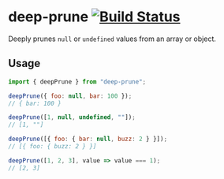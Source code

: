 # deep-prune [![Build Status](https://travis-ci.org/rzane/deep-prune.svg?branch=master)](https://travis-ci.org/rzane/deep-prune)

Deeply prunes `null` or `undefined` values from an array or object.

## Usage

```javascript
import { deepPrune } from "deep-prune";

deepPrune({ foo: null, bar: 100 });
// { bar: 100 }

deepPrune([1, null, undefined, ""]);
// [1, ""]

deepPrune([{ foo: { bar: null, buzz: 2 } }]);
// [{ foo: { buzz: 2 } }]

deepPrune([1, 2, 3], value => value === 1);
// [2, 3]
```
